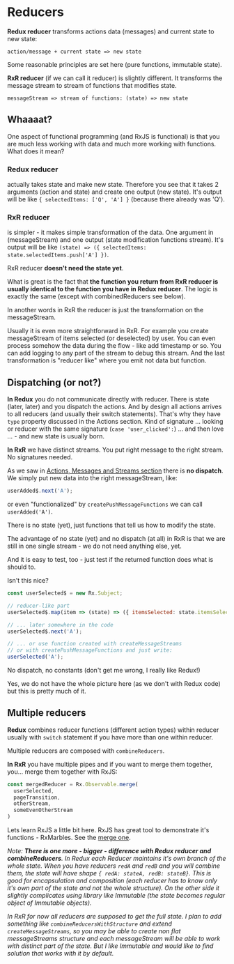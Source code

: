 # Reducers

**Redux reducer** transforms actions data (messages) and current state to new state:

`action/message + current state => new state`

Some reasonable principles are set here (pure functions, immutable state).

**RxR reducer** (if we can call it reducer) is slightly different. It transforms the message stream to stream of functions that modifies state.

`messageStream => stream of functions: (state) => new state`


## Whaaaat?

One aspect of functional programming (and RxJS is functional) is that you are much less working with data and much more working with functions. What does it mean?

### Redux reducer  
actually takes state and make new state. Therefore you see that it takes 2 arguments (action and state) and create one output (new state). It's output will be like `{ selectedItems: ['Q', 'A'] }` (because there already was 'Q').

### RxR reducer
is simpler - it makes simple transformation of the data. One argument in (messageStream) and one output (state modification functions stream). It's output will be like `(state) => ({ selectedItems: state.selectedItems.push['A'] })`.

RxR reducer **doesn't need the state yet**.

What is great is the fact that **the function you return from RxR reducer is usually identical to the function you have in Redux reducer**. The logic is exactly the same (except with combinedReducers see below).

In another words in RxR the reducer is just the transformation on the messageStream.

Usually it is even more straightforward in RxR. For example you create messageStream of items selected (or deselected) by user. You can even process somehow the data during the flow - like add timestamp or so. You can add logging to any part of the stream to debug this stream. And the last transformation is "reducer like" where you emit not data but function.


## Dispatching (or not?)

**In Redux** you do not communicate directly with reducer. There is state (later, later) and you dispatch the actions. And by design all actions arrives to all reducers (and usually their switch statements). That's why they have `type` property discussed in the Actions section. Kind of signature ... looking or reducer with the same signature (`case 'user_clicked':`) ... and then love ... - and new state is usually born.

**In RxR** we have distinct streams. You put right message to the right stream. No signatures needed.

As we saw in [Actions, Messages and Streams section](./ActionsStreams.md) there is **no dispatch**. We simply put new data into the right messageStream, like:

```javascript
userAdded$.next('A');
```

or even "functionalized" by `createPushMessageFunctions` we can call `userAdded('A')`.

There is no state (yet), just functions that tell us how to modify the state.

The advantage of no state (yet) and no dispatch (at all) in RxR is that we are still in one single stream - we do not need anything else, yet.

And it is easy to test, too - just test if the returned function does what is should to.

Isn't this nice?

```javascript
const userSelected$ = new Rx.Subject;

// reducer-like part
userSelected$.map(item => (state) => ({ itemsSelected: state.itemsSelected.push(item) }));

// ... later somewhere in the code
userSelected$.next('A');

// ... or use function created with createMessageStreams
// or with createPushMessageFunctions and just write:
userSelected('A');
```

No dispatch, no constants (don't get me wrong, I really like Redux!)

Yes, we do not have the whole picture here (as we don't with Redux code) but this is pretty much of it.


## Multiple reducers

**Redux** combines reducer functions (different action types) within reducer usually with `switch` statement if you have more than one within reducer.

Multiple reducers are composed with `combineReducers`.

**In RxR** you have multiple pipes and if you want to merge them together, you... merge them together with RxJS:

```javascript
const mergedReducer = Rx.Observable.merge(
  userSelected,
  pageTransition,
  otherStream,
  someEvenOtherStream
)
```

Lets learn RxJS a little bit here. RxJS has great tool to demonstrate it's functions - RxMarbles. See the [merge one](http://rxmarbles.com/#merge).

_Note: **There is one more - bigger - difference with Redux reducer and combineReducers**. In Redux each Reducer maintains it's own branch of the whole state. When you have reducers `redA` and `redB` and you will combine them, the state will have shape `{ redA: stateA, redB: stateB}`. This is good for encapsulation and composition (each reducer has to know only it's own part of the state and not the whole structure). On the other side it slightly complicates using library like Immutable (the state becomes regular object of Immutable objects)._

_In RxR for now all reducers are supposed to get the full state. I plan to add something like `combineReducersWithStructure` and extend `createMessageStreams`, so you may be able to create non flat messageStreams structure and each messageStream will be able to work with distinct part of the state. But I like Immutable and would like to find solution that works with it by default._
